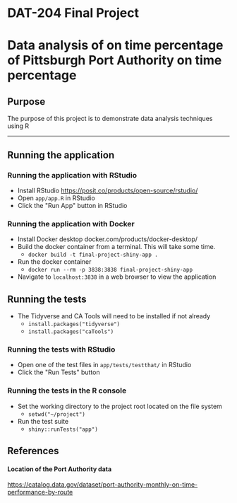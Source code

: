 # DAT-204 Final Project

# Data analysis of on time percentage of Pittsburgh Port Authority on time percentage

## Purpose

The purpose of this project is to demonstrate data analysis techniques using R

---

## Running the application

### Running the application with RStudio

- Install RStudio https://posit.co/products/open-source/rstudio/
- Open `app/app.R` in RStudio
- Click the "Run App" button in RStudio

### Running the application with Docker

- Install Docker desktop docker.com/products/docker-desktop/
- Build the docker container from a terminal. This will take some time.
  - `docker build -t final-project-shiny-app .`
- Run the docker container
  - `docker run --rm -p 3838:3838 final-project-shiny-app`
- Navigate to `localhost:3838` in a web browser to view the application

## Running the tests

- The Tidyverse and CA Tools will need to be installed if not already
  - `install.packages("tidyverse")`
  - `install.packages("caTools")`

### Running the tests with RStudio

- Open one of the test files in `app/tests/testthat/` in RStudio
- Click the "Run Tests" button

### Running the tests in the R console

- Set the working directory to the project root located on the file system
  - `setwd("~/project")`
- Run the test suite
  - `shiny::runTests("app")`

## References

#### Location of the Port Authority data

https://catalog.data.gov/dataset/port-authority-monthly-on-time-performance-by-route
